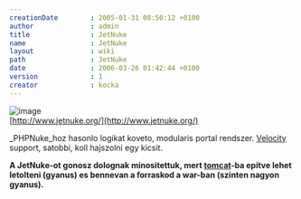 ```yaml
---
creationDate        : 2005-01-31 08:50:12 +0100 
author              : admin 
title               : JetNuke 
name                : JetNuke 
layout              : wiki 
path                : JetNuke 
date                : 2006-03-26 01:42:44 +0100 
version             : 1 
creator             : kocka 
---
```

![image](http://hackers.forgeahead.hu/space/banners/sidebar/jetnuke-logo.gif)<br/>
[http://www.jetnuke.org/](http://www.jetnuke.org/)

_PHPNuke_hoz hasonlo logikat koveto, modularis portal rendszer. [Velocity](Velocity.html) support, satobbi, koll hajszolni egy kicsit.

__A JetNuke-ot gonosz dolognak minositettuk, mert [tomcat](tomcat.html)-ba epitve lehet letolteni (gyanus) es bennevan a forraskod a war-ban (szinten nagyon gyanus).__
